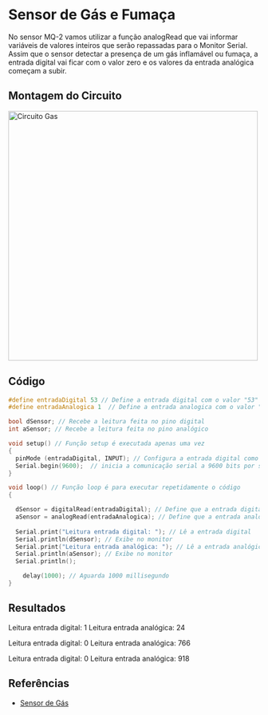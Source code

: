 # Sensor de Gás e Fumaça

No sensor MQ-2 vamos utilizar a função analogRead que vai informar variáveis de valores inteiros que serão repassadas para o Monitor Serial. Assim que o sensor detectar a presença de um gás inflamável ou fumaça, a entrada digital vai ficar com o valor zero e os valores da entrada analógica começam a subir. 


## Montagem do Circuito

<img src= "Gas.png" alt = "Circuito Gas" width = "500" />

## Código

```C
#define entradaDigital 53 // Define a entrada digital com o valor "53"
#define entradaAnalogica 1  // Define a entrada analogica com o valor "1"

bool dSensor; // Recebe a leitura feita no pino digital
int aSensor; // Recebe a leitura feita no pino analógico

void setup() // Função setup é executada apenas uma vez
{
  pinMode (entradaDigital, INPUT); // Configura a entrada digital como entrada
  Serial.begin(9600);  // inicia a comunicação serial a 9600 bits por segundo
}

void loop() // Função loop é para executar repetidamente o código
{

  dSensor = digitalRead(entradaDigital); // Define que a entrada digital será "dSensor"
  aSensor = analogRead(entradaAnalogica); // Define que a entrada analógica será "aSensor"
  
  Serial.print("Leitura entrada digital: "); // Lê a entrada digital
  Serial.println(dSensor); // Exibe no monitor 
  Serial.print("Leitura entrada analógica: "); // Lê a entrada analógica
  Serial.println(aSensor); // Exibe no monitor
  Serial.println();

    delay(1000); // Aguarda 1000 millisegundo
}
```

## Resultados

Leitura entrada digital: 1
Leitura entrada analógica: 24

Leitura entrada digital: 0
Leitura entrada analógica: 766

Leitura entrada digital: 0
Leitura entrada analógica: 918


## Referências

- [Sensor de Gás](https://www.masterwalkershop.com.br/sensor-detector-de-gas-inflamavel-fumaca-mq-2)
